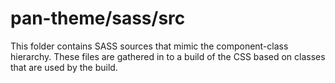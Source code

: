 # pan-theme/sass/src

This folder contains SASS sources that mimic the component-class hierarchy. These files
are gathered in to a build of the CSS based on classes that are used by the build.
